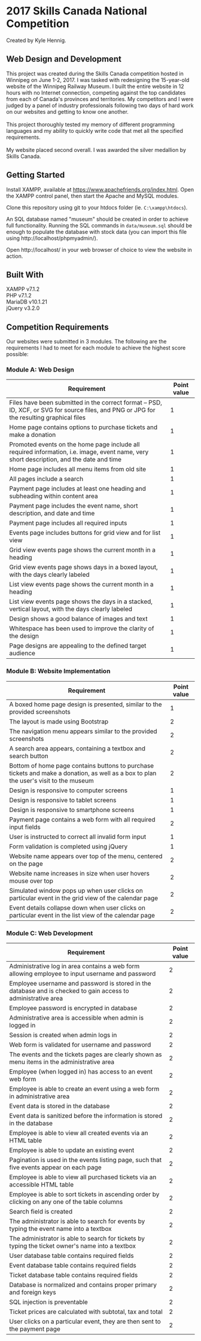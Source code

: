 # 2017 Skills Canada National Competition
Created by Kyle Hennig.

## Web Design and Development
This project was created during the Skills Canada competition hosted in Winnipeg on June 1-2, 2017. I was tasked with redesigning the 15-year-old website of the Winnipeg Railway Museum. I built the entire website in 12 hours with no Internet connection, competing against the top candidates from each of Canada's provinces and territories. My competitors and I were judged by a panel of industry professionals following two days of hard work on our websites and getting to know one another.
<br><br>
This project thoroughly tested my memory of different programming languages and my ability to quickly write code that met all the specified requirements.
<br><br>
My website placed second overall. I was awarded the silver medallion by Skills Canada.

## Getting Started
Install XAMPP, available at https://www.apachefriends.org/index.html. Open the XAMPP control panel, then start the Apache and MySQL modules.

Clone this repository using git to your htdocs folder (ie. `C:\xampp\htdocs`).


An SQL database named "museum" should be created in order to achieve full functionality. Running the SQL commands in `data/museum.sql` should be enough to populate the database with stock data (you can import this file using http://localhost/phpmyadmin/).

Open http://localhost/ in your web browser of choice to view the website in action.

## Built With
XAMPP v7.1.2<br>
PHP v7.1.2<br>
MariaDB v10.1.21<br>
jQuery v3.2.0<br>

## Competition Requirements
Our websites were submitted in 3 modules. The following are the requirements I had to meet for each module to achieve the highest score possible:

### Module A: Web Design
| Requirement | Point value |
| ----------- | ----------- |
| Files have been submitted in the correct format – PSD, ID, XCF, or SVG for source files, and PNG or JPG for the resulting graphical files | 1 |
| Home page contains options to purchase tickets and make a donation | 1 |
| Promoted events on the home page include all required information, i.e. image, event name, very short description, and the date and time | 1 |
| Home page includes all menu items from old site | 1 |
| All pages include a search | 1 |
| Payment page includes at least one heading and subheading within content area | 1 |
| Payment page includes the event name, short description, and date and time | 1 |
| Payment page includes all required inputs | 1 |
| Events page includes buttons for grid view and for list view | 1 |
| Grid view events page shows the current month in a heading | 1 |
| Grid view events page shows days in a boxed layout, with the days clearly labeled | 1 |
| List view events page shows the current month in a heading | 1 |
| List view events page shows the days in a stacked, vertical layout, with the days clearly labeled | 1 |
| Design shows a good balance of images and text | 1 |
| Whitespace has been used to improve the clarity of the design | 1 |
| Page designs are appealing to the defined target audience | 1 |

### Module B: Website Implementation
| Requirement | Point value |
| ----------- | ----------- |
| A boxed home page design is presented, similar to the provided screenshots | 1 |
| The layout is made using Bootstrap | 2 |
| The navigation menu appears similar to the provided screenshots | 2 |
| A search area appears, containing a textbox and search button | 2 |
| Bottom of home page contains buttons to purchase tickets and make a donation, as well as a box to plan the user's visit to the museum | 2 |
| Design is responsive to computer screens | 1 |
| Design is responsive to tablet screens | 1 |
| Design is responsive to smartphone screens | 1 |
| Payment page contains a web form with all required input fields | 2 |
| User is instructed to correct all invalid form input | 1 |
| Form validation is completed using jQuery | 1 |
| Website name appears over top of the menu, centered on the page | 2 |
| Website name increases in size when user hovers mouse over top | 2 |
| Simulated window pops up when user clicks on particular event in the grid view of the calendar page | 2 |
|Event details collapse down when user clicks on particular event in the list view of the calendar page | 2 |

### Module C: Web Development
| Requirement | Point value |
| ----------- | ----------- |
| Administrative log in area contains a web form allowing employee to input username and password | 2 |
| Employee username and password is stored in the database and is checked to gain access to administrative area | 2 |
| Employee password is encrypted in database | 2 |
| Administrative area is accessible when admin is logged in | 2 |
| Session is created when admin logs in | 2 |
| Web form is validated for username and password | 2 |
| The events and the tickets pages are clearly shown as menu items in the administrative area | 2 |
| Employee (when logged in) has access to an event web form | 2 |
| Employee is able to create an event using a web form in administrative area | 2 |
| Event data is stored in the database | 2 |
| Event data is sanitized before the information is stored in the database | 2 |
| Employee is able to view all created events via an HTML table | 2 |
| Employee is able to update an existing event | 2 |
| Pagination is used in the events listing page, such that five events appear on each page | 2 |
| Employee is able to view all purchased tickets via an accessible HTML table | 2 |
| Employee is able to sort tickets in ascending order by clicking on any one of the table columns | 2 |
| Search field is created | 2 |
| The administrator is able to search for events by typing the event name into a textbox | 2 |
| The administrator is able to search for tickets by typing the ticket owner's name into a textbox | 2 |
| User database table contains required fields | 2 |
| Event database table contains required fields | 2 |
| Ticket database table contains required fields | 2 |
| Database is normalized and contains proper primary and foreign keys | 2 |
| SQL injection is preventable | 2 |
| Ticket prices are calculated with subtotal, tax and total | 2 |
| User clicks on a particular event, they are then sent to the payment page | 2 |
